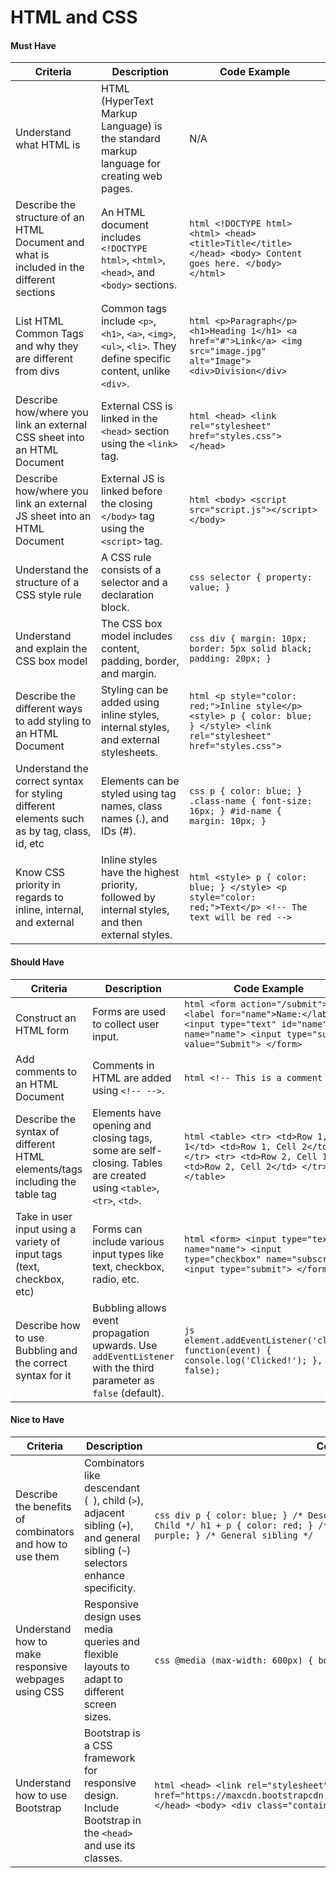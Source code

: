 # HTML and CSS

#### Must Have

| Criteria                                                              | Description                                                                                                          | Code Example                                                                                                           |
|-----------------------------------------------------------------------|----------------------------------------------------------------------------------------------------------------------|------------------------------------------------------------------------------------------------------------------------|
| Understand what HTML is                                               | HTML (HyperText Markup Language) is the standard markup language for creating web pages.                              | N/A                                                                                                                    |
| Describe the structure of an HTML Document and what is included in the different sections | An HTML document includes `<!DOCTYPE html>`, `<html>`, `<head>`, and `<body>` sections.                               | ```html <!DOCTYPE html> <html> <head> <title>Title</title> </head> <body> Content goes here. </body> </html> ```       |
| List HTML Common Tags and why they are different from divs            | Common tags include `<p>`, `<h1>`, `<a>`, `<img>`, `<ul>`, `<li>`. They define specific content, unlike `<div>`.       | ```html <p>Paragraph</p> <h1>Heading 1</h1> <a href="#">Link</a> <img src="image.jpg" alt="Image"> <div>Division</div> ``` |
| Describe how/where you link an external CSS sheet into an HTML Document | External CSS is linked in the `<head>` section using the `<link>` tag.                                                 | ```html <head> <link rel="stylesheet" href="styles.css"> </head> ```                                                   |
| Describe how/where you link an external JS sheet into an HTML Document | External JS is linked before the closing `</body>` tag using the `<script>` tag.                                       | ```html <body> <script src="script.js"></script> </body> ```                                                           |
| Understand the structure of a CSS style rule                          | A CSS rule consists of a selector and a declaration block.                                                            | ```css selector { property: value; } ```                                                                               |
| Understand and explain the CSS box model                              | The CSS box model includes content, padding, border, and margin.                                                      | ```css div { margin: 10px; border: 5px solid black; padding: 20px; } ```                                               |
| Describe the different ways to add styling to an HTML Document        | Styling can be added using inline styles, internal styles, and external stylesheets.                                  | ```html <p style="color: red;">Inline style</p> <style> p { color: blue; } </style> <link rel="stylesheet" href="styles.css"> ``` |
| Understand the correct syntax for styling different elements such as by tag, class, id, etc | Elements can be styled using tag names, class names (.), and IDs (#).                                                 | ```css p { color: blue; } .class-name { font-size: 16px; } #id-name { margin: 10px; } ```                              |
| Know CSS priority in regards to inline, internal, and external        | Inline styles have the highest priority, followed by internal styles, and then external styles.                       | ```html <style> p { color: blue; } </style> <p style="color: red;">Text</p> <!-- The text will be red --> ```          |

#### Should Have

| Criteria                                                              | Description                                                                                                          | Code Example                                                                                                           |
|-----------------------------------------------------------------------|----------------------------------------------------------------------------------------------------------------------|------------------------------------------------------------------------------------------------------------------------|
| Construct an HTML form                                                | Forms are used to collect user input.                                                                                 | ```html <form action="/submit"> <label for="name">Name:</label> <input type="text" id="name" name="name"> <input type="submit" value="Submit"> </form> ```  |
| Add comments to an HTML Document                                      | Comments in HTML are added using `<!-- -->`.                                                                          | ```html <!-- This is a comment --> ```                                                                                 |
| Describe the syntax of different HTML elements/tags including the table tag | Elements have opening and closing tags, some are self-closing. Tables are created using `<table>`, `<tr>`, `<td>`.     | ```html <table> <tr> <td>Row 1, Cell 1</td> <td>Row 1, Cell 2</td> </tr> <tr> <td>Row 2, Cell 1</td> <td>Row 2, Cell 2</td> </tr> </table> ```                 |
| Take in user input using a variety of input tags (text, checkbox, etc) | Forms can include various input types like text, checkbox, radio, etc.                                                | ```html <form> <input type="text" name="name"> <input type="checkbox" name="subscribe"> <input type="submit"> </form> ```                                    |
| Describe how to use Bubbling and the correct syntax for it            | Bubbling allows event propagation upwards. Use `addEventListener` with the third parameter as `false` (default).      | ```js element.addEventListener('click', function(event) { console.log('Clicked!'); }, false); ```                     |

#### Nice to Have

| Criteria                                                              | Description                                                                                                          | Code Example                                                                                                           |
|-----------------------------------------------------------------------|----------------------------------------------------------------------------------------------------------------------|------------------------------------------------------------------------------------------------------------------------|
| Describe the benefits of combinators and how to use them              | Combinators like descendant (` `), child (`>`), adjacent sibling (`+`), and general sibling (`~`) selectors enhance specificity. | ```css div p { color: blue; } /* Descendant */ div > p { color: green; } /* Child */ h1 + p { color: red; } /* Adjacent sibling */ h1 ~ p { color: purple; } /* General sibling */ ``` |
| Understand how to make responsive webpages using CSS                  | Responsive design uses media queries and flexible layouts to adapt to different screen sizes.                         | ```css @media (max-width: 600px) { body { font-size: 14px; } } ```                                                     |
| Understand how to use Bootstrap                                       | Bootstrap is a CSS framework for responsive design. Include Bootstrap in the `<head>` and use its classes.             | ```html <head> <link rel="stylesheet" href="https://maxcdn.bootstrapcdn.com/bootstrap/4.0.0/css/bootstrap.min.css"> </head> <body> <div class="container">Content</div> </body> ```   |